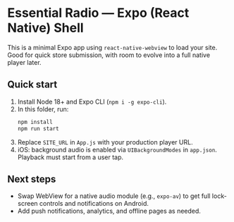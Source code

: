 # Essential Radio — Expo (React Native) Shell

This is a minimal Expo app using `react-native-webview` to load your site.
Good for quick store submission, with room to evolve into a full native player later.

## Quick start
1) Install Node 18+ and Expo CLI (`npm i -g expo-cli`).
2) In this folder, run:
   ```bash
   npm install
   npm run start
   ```
3) Replace `SITE_URL` in `App.js` with your production player URL.
4) iOS: background audio is enabled via `UIBackgroundModes` in `app.json`. Playback must start from a user tap.

## Next steps
- Swap WebView for a native audio module (e.g., `expo-av`) to get full lock-screen controls and notifications on Android.
- Add push notifications, analytics, and offline pages as needed.
